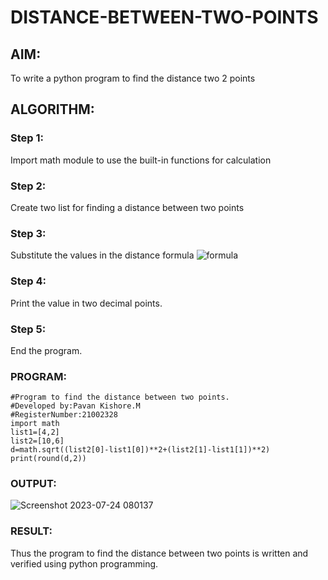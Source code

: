 # DISTANCE-BETWEEN-TWO-POINTS

## AIM:
To write a python program to find the distance two 2 points
## ALGORITHM:
### Step 1: 
Import math module to use the built-in functions for calculation
### Step 2: 
Create two list for finding a distance between two points
### Step 3: 
Substitute the values in the distance formula  ![formula](/formula.JPG)
### Step 4: 
Print the value in two decimal points.
### Step 5: 
End the program.
### PROGRAM:
```
#Program to find the distance between two points.
#Developed by:Pavan Kishore.M
#RegisterNumber:21002328
import math
list1=[4,2]
list2=[10,6]
d=math.sqrt((list2[0]-list1[0])**2+(list2[1]-list1[1])**2)
print(round(d,2))
```
### OUTPUT:
![Screenshot 2023-07-24 080137](https://github.com/pavankishore-AIDS/DISTANCE-BETWEEN-TWO-POINTS/assets/94154941/2d7da025-00cc-41bf-b7f2-b76e60599d57)


### RESULT:
Thus the program to find the distance between two points is written and verified using python programming.

